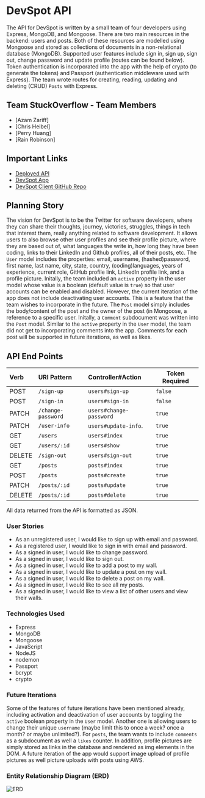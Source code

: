 # DevSpot API

The API for DevSpot is written by a small team of four developers using Express, MongoDB, and Mongoose. There are two main resources in the backend: users and posts. Both of these resources are modelled using Mongoose and stored as collections of documents in a non-relational database (MongoDB). Supported user features include sign in, sign up, sign out, change password and update profile (routes can be found below). Token authentication is incorporated into the app with the help of crypto (to generate the tokens) and Passport (authentication middleware used with Express). The team wrote routes for creating, reading, updating and deleting (CRUD) `Posts` with Express.

## Team StuckOverflow - Team Members

- [Azam Zariff]
- [Chris Heibel]
- [Perry Huang]
- [Rain Robinson]

## Important Links

- [Deployed API](https://devspot-api.herokuapp.com/)
- [DevSpot App](https://github.com/Team-StuckOverflow/project-3-api)
- [DevSpot Client GitHub Repo](https://github.com/Team-StuckOverflow/project-3-client)

## Planning Story

The vision for DevSpot is to be the Twitter for software developers, where they can share their thoughts, journey, victories, struggles, things in tech that interest them, really anything related to software development. It allows users to also browse other user profiles and see their profile picture, where they are based out of, what languages the write in, how long they have been coding, links to their LinkedIn and Github profiles, all of their posts, etc. The `User` model includes the properties: email, username, (hashed)password, first name, last name, city, state, country, (coding)languages, years of experience, current role, GitHub profile link, LinkedIn profile link, and a profile picture. Initally, the team included an `active` property in the user model whose value is a boolean (default value is `true`) so that user accounts can be enabled and disabled. However, the current iteration of the app does not include deactivating user accounts. This is a feature that the team wishes to incorporate in the future. The `Post` model simply includes the body/content of the post and the owner of the post (in Mongoose, a reference to a specific user. Initally, a `Comment` subdocument was written into the `Post` model. Similar to the `active` property in the `User` model, the team did not get to incorporating comments into the app. Comments for each post will be supported in future iterations, as well as likes.

## API End Points

| Verb   | URI Pattern        | Controller#Action       |  Token Required |
|:-------|:-------------------|:------------------------|-----------------|
| POST   | `/sign-up`         | `users#sign-up`         |   `false`       |     
| POST   | `/sign-in`         | `users#sign-in`         |   `false`       |
| PATCH  | `/change-password` | `users#change-password` |   `true`        |
| PATCH  | `/user-info`       | `users#update-info`.    |   `true`        |
| GET    | `/users`           | `users#index`           |   `true`        |
| GET    | `/users/:id`       | `users#show`            |   `true`        |
| DELETE | `/sign-out`        | `users#sign-out`        |   `true`        |
| GET    | `/posts`           | `posts#index`           |   `true`        |
| POST   | `/posts`           | `posts#create`          |   `true`        |
| PATCH  | `/posts/:id`       | `posts#update`          |   `true`        |
| DELETE | `/posts/:id`       | `posts#delete`          |   `true`        |

All data returned from the API is formatted as JSON.

### User Stories

- As an unregistered user, I would like to sign up with email and password.
- As a registered user, I would like to sign in with email and password.
- As a signed in user, I would like to change password.
- As a signed in user, I would like to sign out.
- As a signed in user, I would like to add a post to my wall.
- As a signed in user, I would like to update a post on my wall.
- As a signed in user, I would like to delete a post on my wall.
- As a signed in user, I would like to see all my posts.
- As a signed in user, I would like to view a list of other users and view their walls.

### Technologies Used

- Express
- MongoDB
- Mongoose
- JavaScript
- NodeJS
- nodemon
- Passport
- bcrypt
- crypto

### Future Iterations

Some of the features of future iterations have been mentioned already, including activation and deactivation of user accounts by toggling the `active` boolean property in the `User` model. Another one is allowing users to change their unique `username` (maybe limit this to once a week? once a month? or maybe unlimited?). For `posts`, the team wants to include `comments` as a subdocument as well a `likes` counter. In addition, profile pictures are simply stored as links in the database and rendered as img elements in the DOM. A future iteration of the app would support image upload of profile pictures as well picture uploads with posts using AWS.

### Entity Relationship Diagram (ERD)
![ERD](https://i.imgur.com/0gt1boj.jpg)
